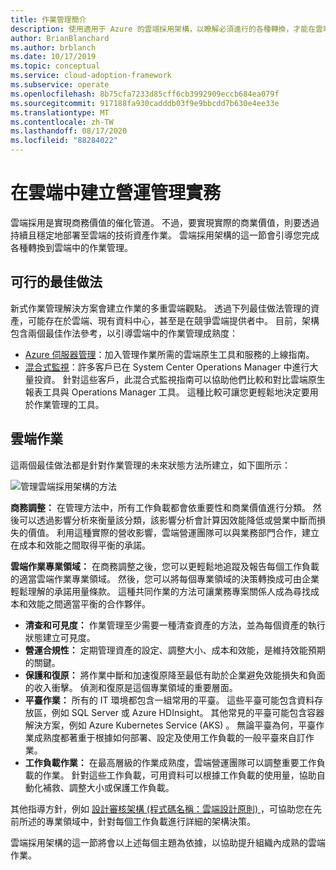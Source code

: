 ```yaml
---
title: 作業管理簡介
description: 使用適用于 Azure 的雲端採用架構，以瞭解必須進行的各種轉換，才能在雲端中啟用操作管理。
author: BrianBlanchard
ms.author: brblanch
ms.date: 10/17/2019
ms.topic: conceptual
ms.service: cloud-adoption-framework
ms.subservice: operate
ms.openlocfilehash: 8b75cfa7233d85cff6cb3992909eccb684ea079f
ms.sourcegitcommit: 917188fa930cadddb03f9e9bbcdd7b630e4ee33e
ms.translationtype: MT
ms.contentlocale: zh-TW
ms.lasthandoff: 08/17/2020
ms.locfileid: "88284022"
---
```

# <a name="establish-operational-management-practices-in-the-cloud"></a>在雲端中建立營運管理實務

雲端採用是實現商務價值的催化管道。 不過，要實現實際的商業價值，則要透過持續且穩定地部署至雲端的技術資產作業。 雲端採用架構的這一節會引導您完成各種轉換到雲端中的作業管理。

## <a name="actionable-best-practices"></a>可行的最佳做法

新式作業管理解決方案會建立作業的多重雲端觀點。 透過下列最佳做法管理的資產，可能存在於雲端、現有資料中心，甚至是在競爭雲端提供者中。 目前，架構包含兩個最佳作法參考，以引導雲端中的作業管理成熟度：

- [Azure 伺服器管理](./azure-server-management/index.md)：加入管理作業所需的雲端原生工具和服務的上線指南。
- [混合式監視](./monitor/index.md)：許多客戶已在 System Center Operations Manager 中進行大量投資。 針對這些客戶，此混合式監視指南可以協助他們比較和對比雲端原生報表工具與 Operations Manager 工具。 這種比較可讓您更輕鬆地決定要用於作業管理的工具。

## <a name="cloud-operations"></a>雲端作業

這兩個最佳做法都是針對作業管理的未來狀態方法所建立，如下圖所示：

<!-- cSpell:ignore caf -->

![管理雲端採用架構的方法](../_images/manage/caf-manage.png)

**商務調整：** 在管理方法中，所有工作負載都會依重要性和商業價值進行分類。 然後可以透過影響分析來衡量該分類，該影響分析會計算因效能降低或營業中斷而損失的價值。 利用這種實際的營收影響，雲端營運團隊可以與業務部門合作，建立在成本和效能之間取得平衡的承諾。

**雲端作業專業領域：** 在商務調整之後，您可以更輕鬆地追蹤及報告每個工作負載的適當雲端作業專業領域。 然後，您可以將每個專業領域的決策轉換成可由企業輕鬆理解的承諾用量條款。 這種共同作業的方法可讓業務專案關係人成為尋找成本和效能之間適當平衡的合作夥伴。

- **清查和可見度：** 作業管理至少需要一種清查資產的方法，並為每個資產的執行狀態建立可見度。
- **營運合規性：** 定期管理資產的設定、調整大小、成本和效能，是維持效能預期的關鍵。
- **保護和復原：** 將作業中斷和加速復原降至最低有助於企業避免效能損失和負面的收入衝擊。 偵測和復原是這個專業領域的重要層面。
- **平臺作業：** 所有的 IT 環境都包含一組常用的平臺。 這些平臺可能包含資料存放區，例如 SQL Server 或 Azure HDInsight。 其他常見的平臺可能包含容器解決方案，例如 Azure Kubernetes Service (AKS) 。 無論平臺為何，平臺作業成熟度都著重于根據如何部署、設定及使用工作負載的一般平臺來自訂作業。
- **工作負載作業：** 在最高層級的作業成熟度，雲端營運團隊可以調整重要工作負載的作業。 針對這些工作負載，可用資料可以根據工作負載的使用量，協助自動化補救、調整大小或保護工作負載。

其他指導方針，例如 [設計審核架構 (程式碼名稱：雲端設計原則) ](/azure/architecture/framework/resiliency/overview)，可協助您在先前所述的專業領域中，針對每個工作負載進行詳細的架構決策。

雲端採用架構的這一節將會以上述每個主題為依據，以協助提升組織內成熟的雲端作業。